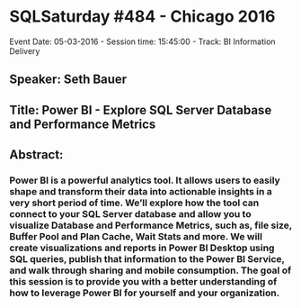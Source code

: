 # SQLSaturday #484 - Chicago 2016
Event Date: 05-03-2016 - Session time: 15:45:00 - Track: BI Information Delivery
## Speaker: Seth Bauer
## Title: Power BI  - Explore SQL Server Database and Performance Metrics
## Abstract:
### Power BI is a powerful analytics tool. It allows users to easily shape and transform their data into actionable insights in a very short period of time. We’ll explore how the tool can connect to your SQL Server database and allow you to visualize Database and Performance Metrics, such as, file size, Buffer Pool and Plan Cache, Wait Stats and more. We will create visualizations and reports in Power BI Desktop using SQL queries, publish that information to the Power BI Service, and walk through sharing and mobile consumption. The goal of this session is to provide you with a better understanding of how to leverage Power BI for yourself and your organization.
